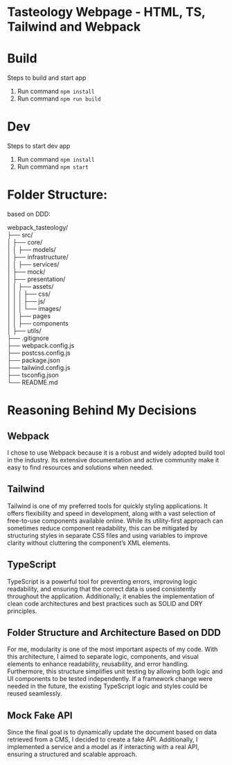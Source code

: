 # Tasteology Webpage - HTML, TS, Tailwind and Webpack 

# Build
Steps to build and start app

1. Run command ``` npm install ```
2. Run command ``` npm run build ```

# Dev
Steps to start dev app

1. Run command ``` npm install ```
2. Run command ``` npm start ```

# Folder Structure:

based on DDD:

webpack_tasteology/    
├── src/    
│   ├── core/   
│   │   ├── models/                          
│   ├── infrastructure/      
│   │   ├── services/     
│   ├── mock/            
│   ├── presentation/       
│   │   ├── assets/       
│   │   │   ├── css/      
│   │   │   ├── js/      
│   │   │   └── images/      
│   │   ├── pages     
│   │   ├── components          
│   ├── utils/      
├── .gitignore      
├── webpack.config.js      
├── postcss.config.js      
├── package.json        
├── tailwind.config.js       
├── tsconfig.json      
└── README.md   

# Reasoning Behind My Decisions

## Webpack  
I chose to use Webpack because it is a robust and widely adopted build tool in the industry. Its extensive documentation and active community make it easy to find resources and solutions when needed.  

## Tailwind  
Tailwind is one of my preferred tools for quickly styling applications. It offers flexibility and speed in development, along with a vast selection of free-to-use components available online. While its utility-first approach can sometimes reduce component readability, this can be mitigated by structuring styles in separate CSS files and using variables to improve clarity without cluttering the component’s XML elements.  

## TypeScript  
TypeScript is a powerful tool for preventing errors, improving logic readability, and ensuring that the correct data is used consistently throughout the application. Additionally, it enables the implementation of clean code architectures and best practices such as SOLID and DRY principles.  

## Folder Structure and Architecture Based on DDD  
For me, modularity is one of the most important aspects of my code. With this architecture, I aimed to separate logic, components, and visual elements to enhance readability, reusability, and error handling. Furthermore, this structure simplifies unit testing by allowing both logic and UI components to be tested independently. If a framework change were needed in the future, the existing TypeScript logic and styles could be reused seamlessly.  

## Mock Fake API  
Since the final goal is to dynamically update the document based on data retrieved from a CMS, I decided to create a fake API. Additionally, I implemented a service and a model as if interacting with a real API, ensuring a structured and scalable approach.  
